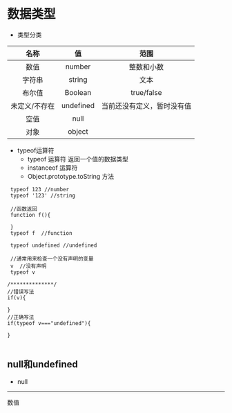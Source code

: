 # 数据类型
- 类型分类

|名称|值|范围|
|:-:|:-:|:-:|
|数值|number|整数和小数|
|字符串|string|文本|
|布尔值|Boolean|true/false|
|未定义/不存在|undefined|当前还没有定义，暂时没有值|
|空值|null||
|对象|object||
- typeof运算符
  - typeof 运算符  返回一个值的数据类型
  - instanceof 运算符
  - Object.prototype.toString 方法
```JS
 typeof 123 //number
 typeof '123' //string

 //函数返回
 function f(){

 }
 typeof f  //function

 typeof undefined //undefined

 //通常用来检查一个没有声明的变量
 v  //没有声明
 typeof v

/**************/
//错误写法
if(v){

}
//正确写法
if(typeof v==="undefined"){

}


```
## null和undefined
- null
--- 
数值